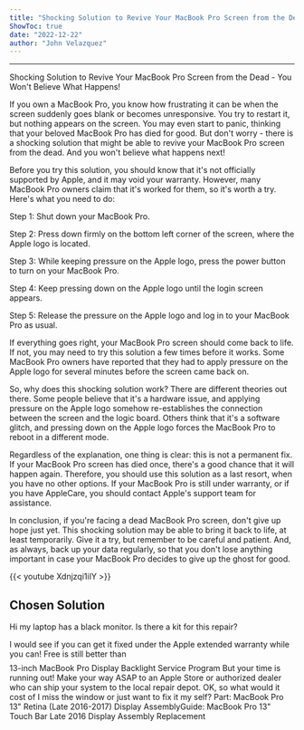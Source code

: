 ```yaml
---
title: "Shocking Solution to Revive Your MacBook Pro Screen from the Dead - You Won't Believe What Happens!"
ShowToc: true 
date: "2022-12-22"
author: "John Velazquez"
---
```

*****
Shocking Solution to Revive Your MacBook Pro Screen from the Dead - You Won't Believe What Happens!

If you own a MacBook Pro, you know how frustrating it can be when the screen suddenly goes blank or becomes unresponsive. You try to restart it, but nothing appears on the screen. You may even start to panic, thinking that your beloved MacBook Pro has died for good. But don't worry - there is a shocking solution that might be able to revive your MacBook Pro screen from the dead. And you won't believe what happens next!

Before you try this solution, you should know that it's not officially supported by Apple, and it may void your warranty. However, many MacBook Pro owners claim that it's worked for them, so it's worth a try. Here's what you need to do:

Step 1: Shut down your MacBook Pro.

Step 2: Press down firmly on the bottom left corner of the screen, where the Apple logo is located.

Step 3: While keeping pressure on the Apple logo, press the power button to turn on your MacBook Pro.

Step 4: Keep pressing down on the Apple logo until the login screen appears.

Step 5: Release the pressure on the Apple logo and log in to your MacBook Pro as usual.

If everything goes right, your MacBook Pro screen should come back to life. If not, you may need to try this solution a few times before it works. Some MacBook Pro owners have reported that they had to apply pressure on the Apple logo for several minutes before the screen came back on.

So, why does this shocking solution work? There are different theories out there. Some people believe that it's a hardware issue, and applying pressure on the Apple logo somehow re-establishes the connection between the screen and the logic board. Others think that it's a software glitch, and pressing down on the Apple logo forces the MacBook Pro to reboot in a different mode.

Regardless of the explanation, one thing is clear: this is not a permanent fix. If your MacBook Pro screen has died once, there's a good chance that it will happen again. Therefore, you should use this solution as a last resort, when you have no other options. If your MacBook Pro is still under warranty, or if you have AppleCare, you should contact Apple's support team for assistance.

In conclusion, if you're facing a dead MacBook Pro screen, don't give up hope just yet. This shocking solution may be able to bring it back to life, at least temporarily. Give it a try, but remember to be careful and patient. And, as always, back up your data regularly, so that you don't lose anything important in case your MacBook Pro decides to give up the ghost for good.

{{< youtube Xdnjzqi1iIY >}} 



## Chosen Solution
 Hi my laptop has a black monitor. Is there a kit for this repair?

 I would see if you can get it fixed under the Apple extended warranty while you can! Free is still better than $$$$
13-inch MacBook Pro Display Backlight Service Program
But your time is running out! Make your way ASAP to an Apple Store or authorized dealer who can ship your system to the local repair depot. OK, so what would it cost of I miss the window or just want to fix it my self?
Part: MacBook Pro 13" Retina (Late 2016-2017) Display AssemblyGuide: MacBook Pro 13" Touch Bar Late 2016 Display Assembly Replacement




